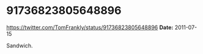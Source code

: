 # 91736823805648896
https://twitter.com/TomFrankly/status/91736823805648896
**Date:** 2011-07-15

Sandwich.
